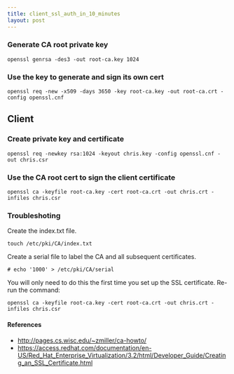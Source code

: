 ```yaml
---
title: client_ssl_auth_in_10_minutes
layout: post
---
```


### Generate CA root private key

```
openssl genrsa -des3 -out root-ca.key 1024
```

### Use the key to generate and sign its own cert

```
openssl req -new -x509 -days 3650 -key root-ca.key -out root-ca.crt -config openssl.cnf 
```

## Client

### Create private key and certificate

```
openssl req -newkey rsa:1024 -keyout chris.key -config openssl.cnf -out chris.csr
```

### Use the CA root cert to sign the client certificate

```
openssl ca -keyfile root-ca.key -cert root-ca.crt -out chris.crt -infiles chris.csr
```


### Troubleshoting 

Create the index.txt file.

```
touch /etc/pki/CA/index.txt
```

Create a serial file to label the CA and all subsequent certificates.

```
# echo '1000' > /etc/pki/CA/serial
```

You will only need to do this the first time you set up the SSL certificate. Re-run the command:

```
openssl ca -keyfile root-ca.key -cert root-ca.crt -out chris.crt -infiles chris.csr
```

#### References

- http://pages.cs.wisc.edu/~zmiller/ca-howto/
- https://access.redhat.com/documentation/en-US/Red_Hat_Enterprise_Virtualization/3.2/html/Developer_Guide/Creating_an_SSL_Certificate.html
